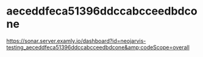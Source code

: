# aeceddfeca51396ddccabcceedbdcone
https://sonar.server.examly.io/dashboard?id=neojarvis-testing_aeceddfeca51396ddccabcceedbdcone&amp;codeScope=overall
